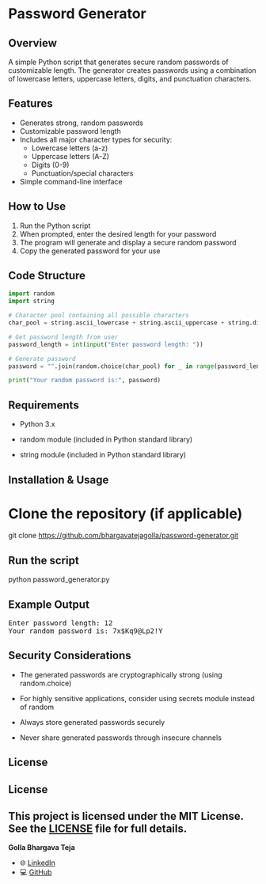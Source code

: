 
# Password Generator 

## Overview
A simple Python script that generates secure random passwords of customizable length. The generator creates passwords using a combination of lowercase letters, uppercase letters, digits, and punctuation characters.

## Features 
- Generates strong, random passwords
- Customizable password length
- Includes all major character types for security:
  - Lowercase letters (a-z)
  - Uppercase letters (A-Z)
  - Digits (0-9)
  - Punctuation/special characters
- Simple command-line interface

## How to Use 
1. Run the Python script
2. When prompted, enter the desired length for your password
3. The program will generate and display a secure random password
4. Copy the generated password for your use

## Code Structure 
```python
import random
import string

# Character pool containing all possible characters
char_pool = string.ascii_lowercase + string.ascii_uppercase + string.digits + string.punctuation

# Get password length from user
password_length = int(input("Enter password length: "))

# Generate password
password = "".join(random.choice(char_pool) for _ in range(password_length))

print("Your random password is:", password)
```
## Requirements
- Python 3.x

- random module (included in Python standard library)

- string module (included in Python standard library)
## Installation & Usage 
# Clone the repository (if applicable)
git clone https://github.com/bhargavatejagolla/password-generator.git


## Run the script
python password_generator.py
## Example Output
<pre>
Enter password length: 12
Your random password is: 7x$Kq9@Lp2!Y
</pre>
## Security Considerations
- The generated passwords are cryptographically strong (using random.choice)

- For highly sensitive applications, consider using secrets module instead of random

- Always store generated passwords securely

- Never share generated passwords through insecure channels
## License
## License

This project is licensed under the MIT License.  
See the [LICENSE](LICENSE) file for full details.
---
**Golla Bhargava Teja**  

* 🌐 [LinkedIn](https://www.linkedin.com/in/golla-bhargava-teja/)  
* 💻 [GitHub](https://github.com/bhargavatejagolla)
